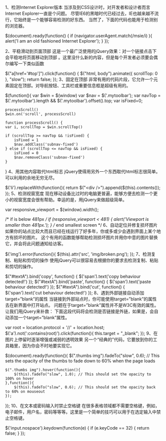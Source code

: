 1、检测Internet Explorer版本
当涉及到CSS设计时，对开发者和设计者而言Internet Explorer一直是个问题。
尽管IE6的黑暗时代已经过去，IE也越来越不流行，它始终是一个能够容易检测的好东西。
当然了，下面的代码也能用于检测别的浏览器。

$(document).ready(function() {
      if (navigator.userAgent.match(/msie/i) ){
        alert('I am an old fashioned Internet Explorer');
      }
});

2、平稳滑动到页面顶部
这是一个最广泛使用的jQuery效果：对一个链接点击下会平稳地将页面移动到顶部
。这里没什么新的内容，但是每个开发者必须要会偶尔编写一下类似函数

$("a[href='#top']").click(function() {
  $("html, body").animate({ scrollTop: 0 }, "slow");
  return false;
});
3、固定在顶部
非常有用的代码片段，它允许一个元素固定在顶部。对导航按钮、工具栏或重要信息框是超级有用的。

$(function(){
	var $win = $(window)
	var $nav = $('.mytoolbar');
	var navTop = $('.mytoolbar').length && $('.mytoolbar').offset().top;
	var isFixed=0;

	processScroll()
	$win.on('scroll', processScroll)

	function processScroll() {
	var i, scrollTop = $win.scrollTop()

	if (scrollTop >= navTop && !isFixed) { 
		isFixed = 1
		$nav.addClass('subnav-fixed')
	} else if (scrollTop <= navTop && isFixed) {
		isFixed = 0
 		$nav.removeClass('subnav-fixed')
	}
}
4、用其他内容取代html标志
jQuery使得用另外一个东西取代html标志很简单。可以利用的余地无穷无尽。

$('li').replaceWith(function(){
  return $("<div />").append($(this).contents());
});
5、检测视窗宽度
现在移动设备比过时的电脑更普遍，能够方便去检测一个更小的视窗宽度会很有帮助。幸运的是，用jQuery来做超级简单。

var responsive_viewport = $(window).width();

/* if is below 481px */
if (responsive_viewport < 481) {
    alert('Viewport is smaller than 481px.');
} /* end smallest screen */
6、自动定位并修复损坏图片
如果你的站点比较大而且已经在线运行了好多年，你或多或少会遇到界面上某个地方有损坏的图片。
这个有用的函数能够帮助检测损坏图片并用你中意的图片替换它，并会将此问题通知给访客。

$('img').error(function(){
	$(this).attr('src', 'img/broken.png');
});
7、检测复制、粘贴和剪切的操作
使用jQuery可以很容易去根据你的要求去检测复制、粘贴和剪切的操作。

$("#textA").bind('copy', function() {
    $('span').text('copy behaviour detected!')
}); 
$("#textA").bind('paste', function() {
    $('span').text('paste behaviour detected!')
}); 
$("#textA").bind('cut', function() {
    $('span').text('cut behaviour detected!')
});
8、遇到外部链接自动添加target=”blank”的属性
当链接到外部站点时，你可能使用target=”blank”的属性去在新界面中打开站点。
问题在于target=”blank”属性并不是W3C有效的属性。让我们用jQuery来补救：
下面这段代码将会检测是否链接是外链，如果是，会自动添加一个target=”blank”属性。

var root = location.protocol + '//' + location.host;
$('a').not(':contains(root)').click(function(){
    this.target = "_blank";
});
9、在图片上停留时逐渐增强或减弱的透明效果
另一个“经典的”代码，它要放到你的工具箱里，因为你会不时地要实现它。

$(document).ready(function(){
    $(".thumbs img").fadeTo("slow", 0.6); // This sets the opacity of the thumbs to fade down to 60% when the page loads

    $(".thumbs img").hover(function(){
        $(this).fadeTo("slow", 1.0); // This should set the opacity to 100% on hover
    },function(){
        $(this).fadeTo("slow", 0.6); // This should set the opacity back to 60% on mouseout
    });
});
10、在文本或密码输入时禁止空格键
在很多表格领域都不需要空格键，例如，电子邮件，用户名，密码等等等。这里是一个简单的技巧可以用于在选定输入中禁止空格键。

$('input.nospace').keydown(function(e) {
	if (e.keyCode == 32) {
		return false;
	}
});
